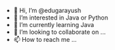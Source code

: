 - 👋 Hi, I’m @edugarayush
- 👀 I’m interested in Java or Python
- 🌱 I’m currently learning Java
- 💞️ I’m looking to collaborate on ...
- 📫 How to reach me ...

<!---
edugarayush/edugarayush is a ✨ special ✨ repository because its `README.md` (this file) appears on your GitHub profile.
You can click the Preview link to take a look at your changes.
--->
